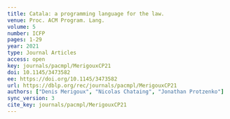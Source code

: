 ```yaml
---
title: Catala: a programming language for the law.
venue: Proc. ACM Program. Lang.
volume: 5
number: ICFP
pages: 1-29
year: 2021
type: Journal Articles
access: open
key: journals/pacmpl/MerigouxCP21
doi: 10.1145/3473582
ee: https://doi.org/10.1145/3473582
url: https://dblp.org/rec/journals/pacmpl/MerigouxCP21
authors: ["Denis Merigoux", "Nicolas Chataing", "Jonathan Protzenko"]
sync_version: 3
cite_key: journals/pacmpl/MerigouxCP21
---
```

